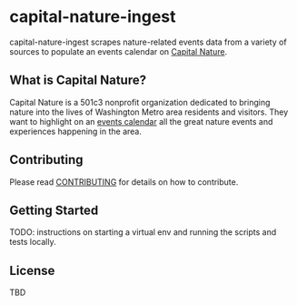 # capital-nature-ingest
capital-nature-ingest scrapes nature-related events data from a variety of sources to populate an events calendar on [Capital Nature](http://capitalnature.org/).

## What is Capital Nature?
Capital Nature is a 501c3 nonprofit organization dedicated to bringing nature into the lives of Washington Metro area residents and visitors. They want to highlight on an [events calendar](http://capitalnature.org/events/month/) all the great nature events and experiences happening in the area.

## Contributing
Please read [CONTRIBUTING](https://github.com/DataKind-DC/capital-nature-ingest/blob/master/.github/CONTRIBUTING.md) for details on how to contribute.

## Getting Started
TODO: instructions on starting a virtual env and running the scripts and tests locally.

## License
TBD
